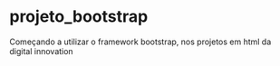 # projeto_bootstrap
Começando a utilizar o framework  bootstrap, nos projetos em html da digital innovation
